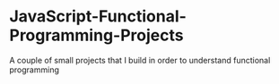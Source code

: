 # JavaScript-Functional-Programming-Projects
A couple of small projects that I build in order to understand functional programming
